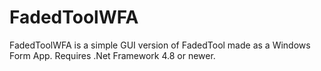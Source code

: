 # FadedToolWFA
 FadedToolWFA is a simple GUI version of FadedTool made as a Windows Form App. Requires .Net Framework 4.8 or newer.
